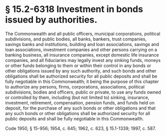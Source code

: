 # § 15.2-6318 Investment in bonds issued by authorities.

<p>The Commonwealth and all public officers, municipal corporations, political subdivisions, and public bodies, all banks, bankers, trust companies, savings banks and institutions, building and loan associations, savings and loan associations, investment companies and other persons carrying on a banking business, all insurance companies, except domestic life insurance companies, and all fiduciaries may legally invest any sinking funds, moneys or other funds belonging to them or within their control in any bonds or other obligations issued by any such authority, and such bonds and other obligations shall be authorized security for all public deposits and shall be fully negotiable in this Commonwealth; it being the purpose of this chapter to authorize any persons, firms, corporations, associations, political subdivisions, bodies and officers, public or private, to use any funds owned or controlled by them, including (but not limited to) sinking, insurance, investment, retirement, compensation, pension funds, and funds held on deposit, for the purchase of any such bonds or other obligations and that any such bonds or other obligations shall be authorized security for all public deposits and shall be fully negotiable in this Commonwealth.</p><p>Code 1950, § 15-956; 1954, c. 645; 1962, c. 623, § 15.1-1339; 1997, c. 587.</p>